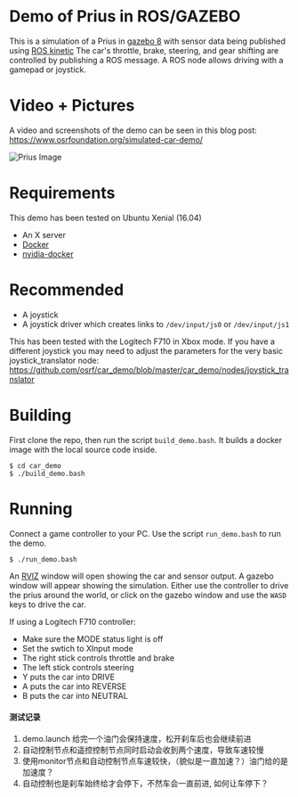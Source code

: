 # Demo of Prius in ROS/GAZEBO

This is a simulation of a Prius in [gazebo 8](http://gazebosim.org) with sensor data being published using [ROS kinetic](http://wiki.ros.org/kinetic/Installation)
The car's throttle, brake, steering, and gear shifting are controlled by publishing a ROS message.
A ROS node allows driving with a gamepad or joystick.

# Video + Pictures

A video and screenshots of the demo can be seen in this blog post: https://www.osrfoundation.org/simulated-car-demo/

![Prius Image](https://www.osrfoundation.org/wordpress2/wp-content/uploads/2017/06/prius_roundabout_exit.png)

# Requirements

This demo has been tested on Ubuntu Xenial (16.04)

* An X server
* [Docker](https://www.docker.com/get-docker)
* [nvidia-docker](https://github.com/NVIDIA/nvidia-docker/wiki/Installation)

# Recommended

* A joystick
* A joystick driver which creates links to `/dev/input/js0` or `/dev/input/js1`

This has been tested with the Logitech F710 in Xbox mode. If you have a different joystick you may need to adjust the parameters for the very basic joystick_translator node: https://github.com/osrf/car_demo/blob/master/car_demo/nodes/joystick_translator

# Building

First clone the repo, then run the script `build_demo.bash`.
It builds a docker image with the local source code inside.

```
$ cd car_demo
$ ./build_demo.bash
```

# Running

Connect a game controller to your PC.
Use the script `run_demo.bash` to run the demo.

```
$ ./run_demo.bash
```
An [RVIZ](http://wiki.ros.org/rviz) window will open showing the car and sensor output.
A gazebo window will appear showing the simulation.
Either use the controller to drive the prius around the world, or click on the gazebo window and use the `WASD` keys to drive the car.

If using a Logitech F710 controller:

* Make sure the MODE status light is off
* Set the swtich to XInput mode
* The right stick controls throttle and brake
* The left stick controls steering
* Y puts the car into DRIVE
* A puts the car into REVERSE
* B puts the car into NEUTRAL



#### 测试记录

1. demo.launch 给完一个油门会保持速度，松开刹车后也会继续前进
2. 自动控制节点和遥控控制节点同时启动会收到两个速度，导致车速较慢
3. 使用monitor节点和自动控制节点车速较快，（貌似是一直加速？）油门给的是加速度？
4. 自动控制也是刹车始终给才会停下，不然车会一直前进, 如何让车停下？